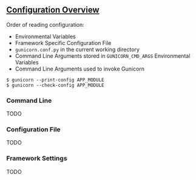 ## [Configuration Overview](https://docs.gunicorn.org/en/latest/configure.html)

Order of reading configuration:
* Environmental Variables
* Framework Specific Configuration File
* `gunicorn.conf.py` in the current working directory
* Command Line Arguments stored in `GUNICORN_CMD_ARGS` Environmental Variables
* Command Line Arguments used to invoke Gunicorn

```
$ gunicorn --print-config APP_MODULE
$ gunicorn --check-config APP_MODULE
```


### Command Line

TODO

### Configuration File

TODO

### Framework Settings

TODO
